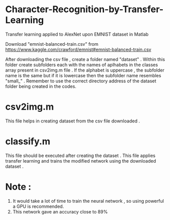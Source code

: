 # Character-Recognition-by-Transfer-Learning
Transfer learning applied to AlexNet upon EMNIST dataset in Matlab

Download "emnist-balanced-train.csv" from https://www.kaggle.com/crawford/emnist#emnist-balanced-train.csv

After downloading the csv file , create a folder named "dataset" . Within this folder create subfolders each with the names of aplhabets in the classes array present in csv2img.m file . If the alphabet is uppercase , the subfolder name is the same but if it is lowercase then the subfolder name resembles "small_<lowercase-aplhabet>" . Remember to use the correct directory address of the dataset folder being created in the codes.

# csv2img.m

This file helps in creating dataset from the csv file downloaded . 

# classify.m

This file should be executed after creating the dataset . This file applies transfer learning and trains the modified network using the downloaded dataset . 

# Note : 
1) It would take a lot of time to train the neural network , so using powerful a GPU is recommended.
2) This network gave an accuracy close to 89%
